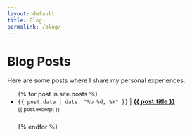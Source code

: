 ```yaml
---
layout: default
title: Blog
permalink: /blog/
---
```


# Blog Posts

Here are some posts where I share my personal experiences.

<ul>
  {% for post in site.posts %}
    <li style="margin-bottom: 1.5rem;">
      <code>{{ post.date | date: "%b %d, %Y" }}</code>  |
      <a href="{{ post.url }}"><strong>{{ post.title }}</strong></a><br>
      <small>{{ post.excerpt }}</small>
    </li>
  {% endfor %}
</ul>
